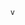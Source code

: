           v
 
                                                                                                                                                                                                                      
    
